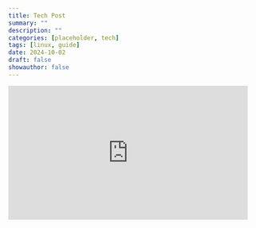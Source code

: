 ```yaml
---
title: Tech Post
summary: ""
description: ""
categories: [placeholder, tech]
tags: [linux, guide]
date: 2024-10-02
draft: false
showauthor: false
---
```


<iframe src="https://tenor.com/embed/18671901" width="480" height="270" frameBorder="0" allowFullScreen></iframe>